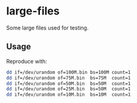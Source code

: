 # large-files

Some large files used for testing.

## Usage

Reproduce with:

```bash
dd if=/dev/urandom of=100M.bin bs=100M count=1
dd if=/dev/urandom of=75M.bin  bs=75M  count=1
dd if=/dev/urandom of=50M.bin  bs=50M  count=1
dd if=/dev/urandom of=25M.bin  bs=50M  count=1
dd if=/dev/urandom of=10M.bin  bs=10M  count=1
```
